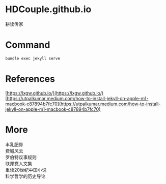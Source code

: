 # HDCouple.github.io
耕读传家


# Command
```sh
bundle exec jekyll serve
```

# References
[https://lxgw.github.io/](https://lxgw.github.io/)  
[https://utpalkumar.medium.com/how-to-install-jekyll-on-apple-m1-macbook-c87894b7fc70](https://utpalkumar.medium.com/how-to-install-jekyll-on-apple-m1-macbook-c87894b7fc70)  

# More
丰乳肥臀  
费城风云  
罗伯特议事规则  
联邦党人文集  
重读20世纪中国小说  
科学哲学的历史导论  